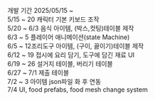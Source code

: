 개발 기간 2025/05/15 ~
<br>
5/15 ~ 20 캐릭터 기본 키보드 조작 <br>
5/20 ~ 6/3 음식 아이템, (박스,컷팅)테이블 제작 <br>
6/3 ~ 5 플레이어 애니메이션(state Machine) <br>
6/5 ~ 12조리도구 아이템, (구이, 끓이기)테이블 제작 <br>
6/12 ~ 19 접시에 요리 담기, 도구에 담긴 재료 UI <br>
6/19 ~ 26 설거지 테이블, 버리기 테이블<br>
6/27 ~ 7/1 제출 테이블<br>
7/2 ~ 3 아이템 json파일 화 후 연동 <br>
7/4 UI, food prefabs, food mesh change system <br>
